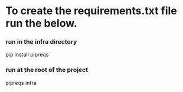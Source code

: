 # To create the requirements.txt file run the below.

### run in the infra directory
pip install pipreqs

### run at the root of the project 
pipreqs infra
